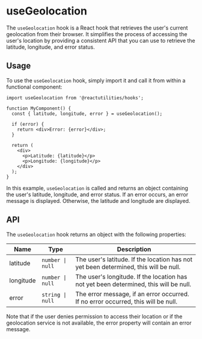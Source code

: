 # useGeolocation

The `useGeolocation` hook is a React hook that retrieves the user's current geolocation from their browser. It simplifies the process of accessing the user's location by providing a consistent API that you can use to retrieve the latitude, longitude, and error status.

## Usage

To use the `useGeolocation` hook, simply import it and call it from within a functional component:

```tsx
import useGeolocation from '@reactutilities/hooks';

function MyComponent() {
  const { latitude, longitude, error } = useGeolocation();

  if (error) {
    return <div>Error: {error}</div>;
  }

  return (
    <div>
      <p>Latitude: {latitude}</p>
      <p>Longitude: {longitude}</p>
    </div>
  );
}
```

In this example, `useGeolocation` is called and returns an object containing the user's latitude, longitude, and error status. If an error occurs, an error message is displayed. Otherwise, the latitude and longitude are displayed.

## API

The `useGeolocation` hook returns an object with the following properties:

|Name|Type|Description|
|---|---|---|
|latitude|`number \| null`|The user's latitude. If the location has not yet been determined, this will be null.|
|longitude|`number \| null`|The user's longitude. If the location has not yet been determined, this will be null.|
|error|`string \| null`|The error message, if an error occurred. If no error occurred, this will be null.|

Note that if the user denies permission to access their location or if the geolocation service is not available, the error property will contain an error message.